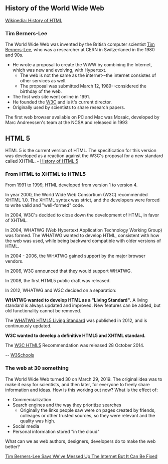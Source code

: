 ## History of the World Wide Web

[Wikipedia: History of HTML](https://en.wikipedia.org/wiki/HTML)

### Tim Berners-Lee

The World Wide Web was invented by the British computer scientist [Tim Berners-Lee](https://en.wikipedia.org/wiki/Tim_Berners-Lee), who was a researcher at CERN in Switzerlaned in the 1980 and 90s.

- He wrote a proposal to create the WWW by combining the Internet, which was new and evolving, with Hypertext.
  - The web is not the same as the internet--the internet consistes of other services as well.
  - The proposal was submitted March 12, 1989--considered the birthday of the web.
- The first web site went online in 1991.
- He founded the [W3C](https://en.wikipedia.org/wiki/World_Wide_Web_Consortium) and is it's current director.
- Originally used by scientists to share research papers.

The first web browser available on PC and Mac was Mosaic, developed by Marc Andreessen's team at the NCSA and released in 1993

## HTML 5

HTML 5 is the current version of HTML. The specification for this version was developed as a reaction against the W3C's proposal for a new standard called XHTML. - [History of HTML 5](https://en.wikipedia.org/wiki/HTML5#History)

### From HTML to XHTML to HTML5

From 1991 to 1999, HTML developed from version 1 to version 4.  

In year 2000, the World Wide Web Consortium (W3C) recommended XHTML 1.0. The XHTML syntax was strict, and the developers were forced to write valid and "well-formed" code.

In 2004, W3C's decided to close down the development of HTML, in favor of XHTML. 

In 2004, WHATWG (Web Hypertext Application Technology Working Group) was formed. The WHATWG wanted to develop HTML, consistent with how the web was used, while being backward compatible with older versions of HTML.

In 2004 - 2006, the WHATWG gained support by the major browser vendors.

In 2006, W3C announced that they would support WHATWG.

In 2008, the first HTML5 public draft was released.

In 2012, WHATWG and W3C decided on a separation:

**WHATWG wanted to develop HTML as a "Living Standard"**. A living standard is always updated and improved. New features can be added, but old functionality cannot be removed.

The [WHATWG HTML5 Living Standard](http://whatwg.org/html/) was published in 2012, and is continuously updated.

**W3C wanted to develop a definitive HTML5 and XHTML standard.**

The [W3C HTML5](http://www.w3.org/TR/html5/) Recommendation was released 28 October 2014.

-- [W3Schools](https://www.w3schools.com/html/html5_intro.asp)

### The web at 30 something

The World Wide Web turned 30 on March 29, 2019. The original idea was to make it easy for scientists, and then later, for everyone to freely share information and ideas.
How is this working out now? 
What is the effect of:

- Commercialization
- Search engines and the way they prioritize searches
  - Originally the links people saw were on pages created by friends, colleages or other trusted sources, so they were relevant and the quality was high.
- Social media
- Personal information stored "in the cloud"

What can we as web authors, designers, developers do to make the web better?

[Tim Berners-Lee Says We've Messed Up The Internet But It Can Be Fixed](https://www.lifehacker.com.au/2019/04/berners-lee-says-weve-messed-up-the-internet-but-it-can-be-fixed/)

